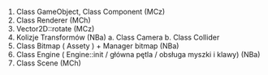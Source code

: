 1.	Class GameObject, Class Component (MCz)
2.	Class Renderer (MCh)
3.	Vector2D::rotate (MCz)
4.	Kolizje Transformów (NBa)
a.	Class Camera
b.	Class Collider
5.	Class Bitmap ( Assety ) + Manager bitmap (NBa)
6.	Class Engine ( Engine::init / główna pętla / obsługa myszki i klawy) (NBa)
7.	Class Scene (MCh)
